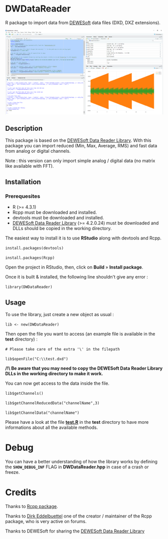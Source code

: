 # DWDataReader
R package to import data from [DEWESoft](https://dewesoft.com/) data files (DXD, DXZ extensions).

![Screenshot of the package used in RStudio](/test/screenshot.png)

## Description
This package is based on the  [DEWESoft Data Reader Library](https://dewesoft.com/download/developer-downloads).
With this package you can import reduced (Min, Max, Average, RMS) and fast data from analog or digital channels.

Note : this version can only import simple analog / digital data (no matrix like available with FFT).

## Installation
### Prerequesites
+ R (>= 4.3.1)
+ Rcpp must be downloaded and installed.
+ devtools must be downloaded and installed.
+ [DEWESoft Data Reader Library](https://dewesoft.com/download/developer-downloads) (>= 4.2.0.24) must be downloaded and DLLs should be copied in the working directory. 
  
The easiest way to install it is to use **RStudio** along with devtools and Rcpp.

`install.packages(devtools)`

`install.packages(Rcpp)`

Open the project in RStudio, then, click on **Build** » **Install package**.

Once it is built & installed, the following line shouldn't give any error :

`library(DWDataReader)`

## Usage

To use the library, just create a new object as usual :

`lib <- new(DWDataReader)`

Then open the file you want to access (an example file is available in the **test** directory) :

`# Please take care of the extra '\' in the filepath`

`lib$openFile("C:\\test.dxd")`

**/!\ Be aware that you may need to copy the DEWESoft Data Reader Library DLLs in the working directory to make it work.**

You can now get access to the data inside the file.

`lib$getChannels()`

`lib$getChannelReducedData("channelName",3)`

`lib$getChannelData("channelName")`

Please have a look at the file **[test.R](/test/test.R)** in the **test** directory to have more informations about all the available methods.

# Debug
You can have a better understanding of how the library works by defining the **`SHOW_DEBUG_INF`** FLAG in **DWDataReader.hpp** in case of a crash or freeze.

# Credits
Thanks to [Rcpp package](https://cran.r-project.org/web/packages/Rcpp/index.html).

Thanks to [Dirk Eddelbuettel](https://github.com/eddelbuettel) one of the creator / maintainer of the Rcpp package, who is very active on forums.

Thanks to DEWESoft for sharing the [DEWESoft Data Reader Library](https://dewesoft.com/download/developer-downloads)
